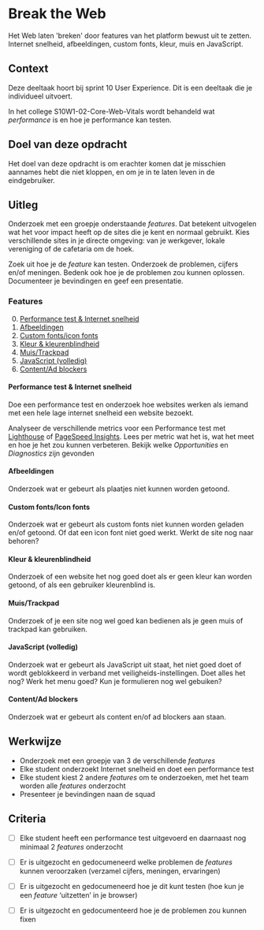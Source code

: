 
# Break the Web

Het Web laten 'breken' door features van het platform bewust uit te zetten. Internet snelheid, afbeeldingen, custom fonts, kleur, muis en JavaScript.

## Context

Deze deeltaak hoort bij sprint 10 User Experience. Dit is een deeltaak die je individueel uitvoert.

In het college S10W1-02-Core-Web-Vitals wordt behandeld wat _performance_ is en hoe je performance kan testen.



## Doel van deze opdracht

Het doel van deze opdracht is om erachter komen dat je misschien aannames hebt die niet kloppen, en om je in te laten leven in de eindgebruiker.


## Uitleg

Onderzoek met een groepje onderstaande _features_. Dat betekent uitvogelen wat het voor impact heeft op de sites die je kent en normaal gebruikt. Kies verschillende sites in je directe omgeving: van je werkgever, lokale vereniging of de cafetaria om de hoek. 

Zoek uit hoe je de _feature_ kan testen. Onderzoek de problemen, cijfers en/of meningen. Bedenk ook hoe je de problemen zou kunnen oplossen. Documenteer je bevindingen en geef een presentatie.


### Features

0. [Performance test & Internet snelheid](#performance-test---internet-snelheid)
1. [Afbeeldingen](#afbeeldingen)
2. [Custom fonts/icon fonts](#custom-fontsicon-fonts)
3. [Kleur & kleurenblindheid](#kleur--kleurenblindheid)
4. [Muis/Trackpad](#muistrackpad)
5. [JavaScript (volledig)](#javascript-volledig)
6. [Content/Ad blockers](#contentad-blockers)

#### Performance test & Internet snelheid
Doe een performance test en onderzoek hoe websites werken als iemand met een hele lage internet snelheid een website bezoekt. 

Analyseer de verschillende metrics voor een Performance test met [Lighthouse](https://developer.chrome.com/docs/lighthouse) of [PageSpeed Insights](https://pagespeed.web.dev). Lees per metric wat het is, wat het meet en hoe je het zou kunnen verbeteren. Bekijk welke _Opportunities_ en _Diagnostics_ zijn gevonden

#### Afbeeldingen
Onderzoek wat er gebeurt als plaatjes niet kunnen worden getoond. 

#### Custom fonts/Icon fonts
Onderzoek wat er gebeurt als custom fonts niet kunnen worden geladen en/of getoond. Of dat een icon font niet goed werkt. Werkt de site nog naar behoren?

#### Kleur & kleurenblindheid
Onderzoek of een website het nog goed doet als er geen kleur kan worden getoond, of als een gebruiker kleurenblind is. 

#### Muis/Trackpad
Onderzoek of je een site nog wel goed kan bedienen als je geen muis of trackpad kan gebruiken.

#### JavaScript (volledig)
Onderzoek wat er gebeurt als JavaScript uit staat, het niet goed doet of wordt geblokkeerd in verband met veiligheids-instellingen. Doet alles het nog? Werk het menu goed? Kun je formulieren nog wel gebuiken?

#### Content/Ad blockers
Onderzoek wat er gebeurt als content en/of ad blockers aan staan. 


## Werkwijze

- Onderzoek met een groepje van 3 de verschillende _features_
- Elke student onderzoekt Internet snelheid en doet een performance test
- Elke student kiest 2 andere _features_ om te onderzoeken, met het team worden alle _features_ onderzocht  
- Presenteer je bevindingen naan de squad


## Criteria

- [ ] Elke student heeft een performance test uitgevoerd en daarnaast nog minimaal 2 _features_ onderzocht
- [ ] Er is uitgezocht en gedocumeneerd welke problemen de _features_ kunnen veroorzaken (verzamel cijfers, meningen, ervaringen)
- [ ] Er is uitgezocht en gedocumeneerd hoe je dit kunt testen (hoe kun je een _feature_ ‘uitzetten’ in je browser)
- [ ] Er is uitgezocht en gedocumenteerd hoe je de problemen zou kunnen fixen




